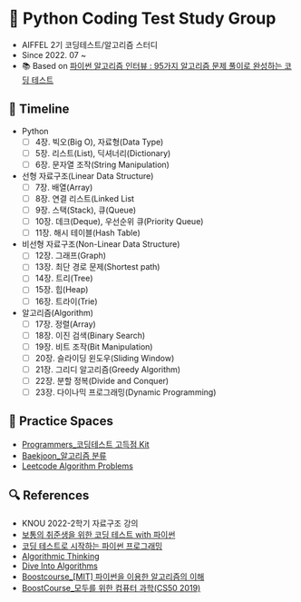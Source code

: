 # 🌳 Python Coding Test Study Group
* AIFFEL 2기 코딩테스트/알고리즘 스터디
* Since 2022. 07 ~ 
* 📚 Based on [파이썬 알고리즘 인터뷰 : 95가지 알고리즘 문제 풀이로 완성하는 코딩 테스트](http://www.yes24.com/Product/Goods/91084402)

## 📆 Timeline
* Python
  - [ ] 4장. 빅오(Big O), 자료형(Data Type)
  - [ ] 5장. 리스트(List), 딕셔너리(Dictionary)
  - [ ] 6장. 문자열 조작(String Manipulation)
* 선형 자료구조(Linear Data Structure)
  - [ ] 7장. 배열(Array)
  - [ ] 8장. 연결 리스트(Linked List
  - [ ] 9장. 스택(Stack), 큐(Queue)
  - [ ] 10장. 데크(Deque), 우선순위 큐(Priority Queue)
  - [ ] 11장. 해시 테이블(Hash Table)
* 비선형 자료구조(Non-Linear Data Structure)
  - [ ] 12장. 그래프(Graph)
  - [ ] 13장. 최단 경로 문제(Shortest path)
  - [ ] 14장. 트리(Tree)
  - [ ] 15장. 힙(Heap)
  - [ ] 16장. 트라이(Trie)
* 알고리즘(Algorithm)
  - [ ] 17장. 정렬(Array)
  - [ ] 18장. 이진 검색(Binary Search)
  - [ ] 19장. 비트 조작(Bit Manipulation)
  - [ ] 20장. 슬라이딩 윈도우(Sliding Window)
  - [ ] 21장. 그리디 알고리즘(Greedy Algorithm)
  - [ ] 22장. 분할 정복(Divide and Conquer)
  - [ ] 23장. 다이나믹 프로그래밍(Dynamic Programming)

## 🌱 Practice Spaces
* [Programmers_코딩테스트 고득점 Kit](https://school.programmers.co.kr/learn/challenges?tab=algorithm_practice_kit)
* [Baekjoon_알고리즘 분류](https://www.acmicpc.net/problem/tags)
* [Leetcode Algorithm Problems](https://leetcode.com/problemset/algorithms/)

## 🔍 References
* KNOU 2022-2학기 자료구조 강의
* [보통의 취준생을 위한 코딩 테스트 with 파이썬](http://www.yes24.com/Product/Goods/107478270)
* [코딩 테스트로 시작하는 파이썬 프로그래밍](http://www.yes24.com/Product/Goods/108929583)
* [Algorithmic Thinking](https://nostarch.com/algorithmic-thinking)
* [Dive Into Algorithms](https://nostarch.com/Dive-Into-Algorithms)
* [Boostcourse_[MIT] 파이썬을 이용한 알고리즘의 이해](https://www.boostcourse.org/cs113/joinLectures/195063)
* [BoostCourse_모두를 위한 컴퓨터 과학(CS50 2019)](https://www.boostcourse.org/cs112/joinLectures/41307)
